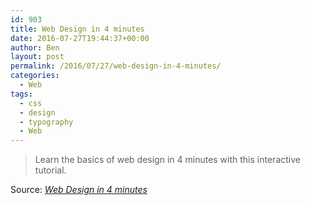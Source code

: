 ```yaml
---
id: 903
title: Web Design in 4 minutes
date: 2016-07-27T19:44:37+00:00
author: Ben
layout: post
permalink: /2016/07/27/web-design-in-4-minutes/
categories:
  - Web
tags:
  - css
  - design
  - typography
  - Web
---
```

> Learn the basics of web design in 4 minutes with this interactive tutorial.

Source: _[Web Design in 4 minutes](http://jgthms.com/web-design-in-4-minutes/)_
